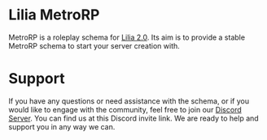 # Lilia MetroRP

MetroRP is a roleplay schema for [Lilia 2.0](https://github.com/Lilia-Framework/Lilia). Its aim is to provide a stable MetroRP schema to start your server creation with.

# Support

If you have any questions or need assistance with the schema, or if you would like to engage with the community, feel free to join our [Discord Server](https://discord.gg/52MSnh39vw). You can find us at this Discord invite link. We are ready to help and support you in any way we can.
